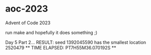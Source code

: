 # aoc-2023
Advent of Code 2023

run make and hopefully it does something ;)

Day 5 Part 2...
RESULT: seed 1392045590 has the smallest location 2520479
** TIME ELAPSED: PT7H55M36.070192S **
